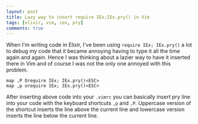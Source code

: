 ```yaml
---
layout: post
title: Lazy way to insert require IEx;IEx.pry() in Vim 
tags: [elixir, vim, iex, pry]
comments: true
---
```


When I'm writing code in Elixir, I've been using `require IEx; IEx.pry()` a lot to debug my code that it became annoying having to type it all the time again and again. Hence I was thinking about a lazier way to have it inserted there in Vim and of course I was not the only one annoyed with this problem.

```vim
map ,P Orequire IEx; IEx.pry()<ESC>
map ,p orequire IEx; IEx.pry()<ESC>
```

After inserting above code into your `.vimrc` you can basically insert pry line into your code with the keyboard shortcuts `,p` and `,P`. Uppercase version of the shortcut inserts the line above the current line and lowercase version inserts the line below the current line. 

